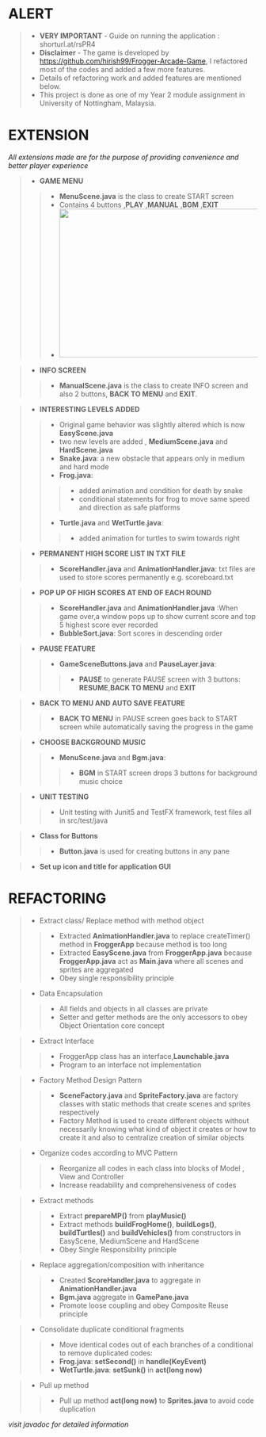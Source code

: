 # ALERT
>- **VERY IMPORTANT** - Guide on running the application : shorturl.at/rsPR4 
>- **Disclaimer** - The game is developed by https://github.com/hirish99/Frogger-Arcade-Game, I refactored most of the codes and added a few more features. 
>- Details of refactoring work and added features are mentioned below.
>- This project is done as one of my Year 2 module assignment in University of Nottingham, Malaysia.

# EXTENSION
*All extensions made are for the purpose of providing convenience and better player experience*
>- **GAME MENU**
>
>>- **MenuScene.java** is the class to create START screen
>>- Contains 4 buttons ,**PLAY** ,**MANUAL** ,**BGM** ,**EXIT**
>>- <img src="https://user-images.githubusercontent.com/61282110/175561953-e3b78e3a-4b29-4a9f-8d25-552923c74554.png" width="500" height="300">


>- **INFO SCREEN**
>
>>- **ManualScene.java** is the class to create INFO screen and also 2 buttons, **BACK TO MENU** and **EXIT**. 

>- **INTERESTING LEVELS ADDED**
>
>>- Original game behavior was slightly altered which is now **EasyScene.java**
>>- two new levels are added , **MediumScene.java** and **HardScene.java**
>>- **Snake.java**: a new obstacle that appears only in medium and hard mode
>>- **Frog.java**: 
>>
>>>- added animation and condition for death by snake
>>>- conditional statements for frog to move same speed and direction as safe platforms
>>- **Turtle.java** and **WetTurtle.java**:
>>
>>>- added animation for turtles to swim towards right 

>- **PERMANENT HIGH SCORE LIST IN TXT FILE**
>
>>- **ScoreHandler.java** and **AnimationHandler.java**: txt files are used to store scores permanently e.g. scoreboard.txt

>- **POP UP OF HIGH SCORES AT END OF EACH ROUND**
>
>>- **ScoreHandler.java** and **AnimationHandler.java** :When game over,a window pops up to show current score and top 5 highest score ever recorded
>>- **BubbleSort.java**: Sort scores in descending order

>- **PAUSE FEATURE**
>
>>- **GameSceneButtons.java** and **PauseLayer.java**:
>>
>>>- **PAUSE** to generate PAUSE screen with 3 buttons: **RESUME**,**BACK TO MENU** and **EXIT** 

>- **BACK TO MENU AND AUTO SAVE FEATURE**
>
>>- **BACK TO MENU** in PAUSE screen goes back to START screen while automatically saving the progress in the game

>- **CHOOSE BACKGROUND MUSIC**
>
>>- **MenuScene.java** and **Bgm.java**:
>>
>>>- **BGM** in START screen drops 3 buttons for background music choice

>- **UNIT TESTING**
>
>>- Unit testing with Junit5 and TestFX framework, test files all in src/test/java  

>- **Class for Buttons**
>
>>- **Button.java** is used for creating buttons in any pane

>- **Set up icon and title for application GUI**
 


# REFACTORING

>- Extract class/ Replace method with method object
>
>>-  Extracted **AnimationHandler.java** to replace createTimer() method in **FroggerApp** because method is too long
>>-  Extracted **EasyScene.java** from **FroggerApp.java** because **FroggerApp.java** act as **Main.java** where all scenes and sprites are aggregated
>>-  Obey single responsibility principle

>- Data Encapsulation
>
>>- All fields and objects in all classes are private
>>- Setter and getter methods are the only accessors to obey Object Orientation core concept 

>- Extract Interface
>
>>- FroggerApp class has an interface,**Launchable.java**
>>- Program to an interface not implementation

>- Factory Method Design Pattern
>
>>- **SceneFactory.java** and **SpriteFactory.java** are factory classes with static methods that create scenes and sprites respectively
>>-  Factory Method is used to create different objects without necessarily knowing what kind of object it creates or how to create it and also to centralize creation of similar objects


>- Organize codes according to MVC Pattern
>
>>- Reorganize all codes in each class into blocks of Model , View and Controller
>>- Increase readability and comprehensiveness of codes

>- Extract methods
>
>>- Extract **prepareMP()** from **playMusic()** 
>>- Extract methods **buildFrogHome()**, **buildLogs()**, **buildTurtles()** and **buildVehicles()** from constructors in EasyScene, MediumScene and HardScene
>>- Obey Single Responsibility principle 

>- Replace aggregation/composition with inheritance
>
>>- Created **ScoreHandler.java** to aggregate in **AnimationHandler.java**
>>- **Bgm.java** aggregate in **GamePane.java**
>>- Promote loose coupling and obey Composite Reuse principle

>- Consolidate duplicate conditional fragments
>
>>- Move identical codes out of each branches of a conditional to remove duplicated codes:
>>- **Frog.java**: **setSecond()** in **handle(KeyEvent)** 
>>- **WetTurtle.java**: **setSunk()** in **act(long now)**

>- Pull up method
>
>>- Pull up method **act(long now)** to **Sprites.java** to avoid code duplication

*visit javadoc for detailed information*
